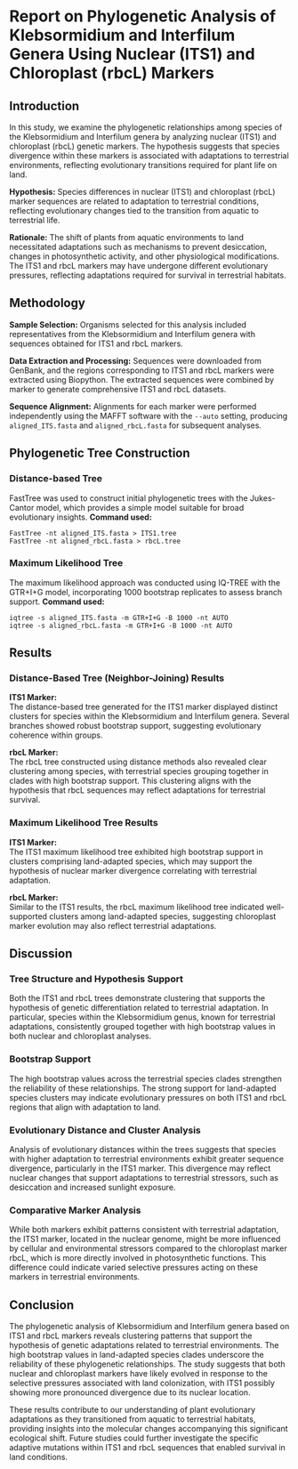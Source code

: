 # Report on Phylogenetic Analysis of Klebsormidium and Interfilum Genera Using Nuclear (ITS1) and Chloroplast (rbcL) Markers

## Introduction
In this study, we examine the phylogenetic relationships among species of the Klebsormidium and Interfilum genera by analyzing nuclear (ITS1) and chloroplast (rbcL) genetic markers. The hypothesis suggests that species divergence within these markers is associated with adaptations to terrestrial environments, reflecting evolutionary transitions required for plant life on land.

**Hypothesis:** Species differences in nuclear (ITS1) and chloroplast (rbcL) marker sequences are related to adaptation to terrestrial conditions, reflecting evolutionary changes tied to the transition from aquatic to terrestrial life.

**Rationale:** The shift of plants from aquatic environments to land necessitated adaptations such as mechanisms to prevent desiccation, changes in photosynthetic activity, and other physiological modifications. The ITS1 and rbcL markers may have undergone different evolutionary pressures, reflecting adaptations required for survival in terrestrial habitats.

## Methodology
**Sample Selection:** Organisms selected for this analysis included representatives from the Klebsormidium and Interfilum genera with sequences obtained for ITS1 and rbcL markers.

**Data Extraction and Processing:** Sequences were downloaded from GenBank, and the regions corresponding to ITS1 and rbcL markers were extracted using Biopython. The extracted sequences were combined by marker to generate comprehensive ITS1 and rbcL datasets.

**Sequence Alignment:** Alignments for each marker were performed independently using the MAFFT software with the `--auto` setting, producing `aligned_ITS.fasta` and `aligned_rbcL.fasta` for subsequent analyses.

## Phylogenetic Tree Construction
### Distance-based Tree
FastTree was used to construct initial phylogenetic trees with the Jukes-Cantor model, which provides a simple model suitable for broad evolutionary insights.
**Command used:**
```
FastTree -nt aligned_ITS.fasta > ITS1.tree
FastTree -nt aligned_rbcL.fasta > rbcL.tree
```

### Maximum Likelihood Tree
The maximum likelihood approach was conducted using IQ-TREE with the GTR+I+G model, incorporating 1000 bootstrap replicates to assess branch support.
**Command used:**
```
iqtree -s aligned_ITS.fasta -m GTR+I+G -B 1000 -nt AUTO
iqtree -s aligned_rbcL.fasta -m GTR+I+G -B 1000 -nt AUTO
```

## Results
### Distance-Based Tree (Neighbor-Joining) Results
**ITS1 Marker:**  
The distance-based tree generated for the ITS1 marker displayed distinct clusters for species within the Klebsormidium and Interfilum genera. Several branches showed robust bootstrap support, suggesting evolutionary coherence within groups.

**rbcL Marker:**  
The rbcL tree constructed using distance methods also revealed clear clustering among species, with terrestrial species grouping together in clades with high bootstrap support. This clustering aligns with the hypothesis that rbcL sequences may reflect adaptations for terrestrial survival.

### Maximum Likelihood Tree Results
**ITS1 Marker:**  
The ITS1 maximum likelihood tree exhibited high bootstrap support in clusters comprising land-adapted species, which may support the hypothesis of nuclear marker divergence correlating with terrestrial adaptation.

**rbcL Marker:**  
Similar to the ITS1 results, the rbcL maximum likelihood tree indicated well-supported clusters among land-adapted species, suggesting chloroplast marker evolution may also reflect terrestrial adaptations.

## Discussion
### Tree Structure and Hypothesis Support
Both the ITS1 and rbcL trees demonstrate clustering that supports the hypothesis of genetic differentiation related to terrestrial adaptation. In particular, species within the Klebsormidium genus, known for terrestrial adaptations, consistently grouped together with high bootstrap values in both nuclear and chloroplast analyses.

### Bootstrap Support
The high bootstrap values across the terrestrial species clades strengthen the reliability of these relationships. The strong support for land-adapted species clusters may indicate evolutionary pressures on both ITS1 and rbcL regions that align with adaptation to land.

### Evolutionary Distance and Cluster Analysis
Analysis of evolutionary distances within the trees suggests that species with higher adaptation to terrestrial environments exhibit greater sequence divergence, particularly in the ITS1 marker. This divergence may reflect nuclear changes that support adaptations to terrestrial stressors, such as desiccation and increased sunlight exposure.

### Comparative Marker Analysis
While both markers exhibit patterns consistent with terrestrial adaptation, the ITS1 marker, located in the nuclear genome, might be more influenced by cellular and environmental stressors compared to the chloroplast marker rbcL, which is more directly involved in photosynthetic functions. This difference could indicate varied selective pressures acting on these markers in terrestrial environments.

## Conclusion
The phylogenetic analysis of Klebsormidium and Interfilum genera based on ITS1 and rbcL markers reveals clustering patterns that support the hypothesis of genetic adaptations related to terrestrial environments. The high bootstrap values in land-adapted species clades underscore the reliability of these phylogenetic relationships. The study suggests that both nuclear and chloroplast markers have likely evolved in response to the selective pressures associated with land colonization, with ITS1 possibly showing more pronounced divergence due to its nuclear location.

These results contribute to our understanding of plant evolutionary adaptations as they transitioned from aquatic to terrestrial habitats, providing insights into the molecular changes accompanying this significant ecological shift. Future studies could further investigate the specific adaptive mutations within ITS1 and rbcL sequences that enabled survival in land conditions.
